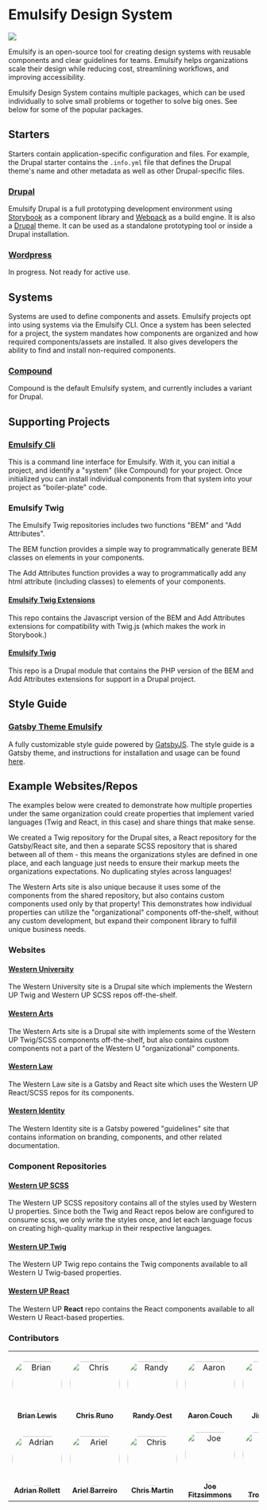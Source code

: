 # Emulsify Design System

![](.gitbook/assets/logo.png)

Emulsify is an open-source tool for creating design systems with reusable components and clear guidelines for teams. Emulsify helps organizations scale their design while reducing cost, streamlining workflows, and improving accessibility.

Emulsify Design System contains multiple packages, which can be used individually to solve small problems or together to solve big ones. See below for some of the popular packages.

## Starters

Starters contain application-specific configuration and files. For example, the Drupal starter contains the `.info.yml` file that defines the Drupal theme's name and other metadata as well as other Drupal-specific files.

### [**Drupal**](https://github.com/emulsify-ds/emulsify-drupal)

Emulsify Drupal is a full prototyping development environment using [Storybook](https://storybook.js.org) as a component library and [Webpack](https://webpack.js.org) as a build engine. It is also a [Drupal](https://www.drupal.org) theme. It can be used as a standalone prototyping tool or inside a Drupal installation.

### [**Wordpress**](https://github.com/emulsify-ds/emulsify-wordpress-theme)

In progress. Not ready for active use.

## Systems

Systems are used to define components and assets. Emulsify projects opt into using systems via the Emulsify CLI. Once a system has been selected for a project, the system mandates how components are organized and how required components/assets are installed. It also gives developers the ability to find and install non-required components.

### [Compound](https://github.com/emulsify-ds/compound)

Compound is the default Emulsify system, and currently includes a variant for Drupal.

## Supporting Projects

### [Emulsify Cli](https://github.com/emulsify-ds/emulsify-cli)

This is a command line interface for Emulsify. With it, you can initial a project, and identify a "system" (like Compound) for your project. Once initialized you can install individual components from that system into your project as "boiler-plate" code.

### Emulsify Twig

The Emulsify Twig repositories includes two functions "BEM" and "Add Attributes".

The BEM function provides a simple way to programmatically generate BEM classes on elements in your components.

The Add Attributes function provides a way to programmatically add any html attribute (including classes) to elements of your components.

#### [Emulsify Twig Extensions](https://github.com/emulsify-ds/emulsify-twig-extensions)

This repo contains the Javascript version of the BEM and Add Attributes extensions for compatibility with Twig.js (which makes the work in Storybook.)

#### [Emulsify Twig](https://github.com/emulsify-ds/emulsify\_twig)

This repo is a Drupal module that contains the PHP version of the BEM and Add Attributes extensions for support in a Drupal project.

## Style Guide

### [Gatsby Theme Emulsify](https://github.com/emulsify-ds/gatsby-theme-emulsify-workspace)

A fully customizable style guide powered by [GatsbyJS](https://www.gatsbyjs.org). The style guide is a Gatsby theme, and instructions for installation and usage can be found [here](https://github.com/emulsify-ds/gatsby-theme-emulsify-workspace).

## **Example Websites/Repos**

The examples below were created to demonstrate how multiple properties under the same organization could create properties that implement varied languages (Twig and React, in this case) and share things that make sense.

We created a Twig repository for the Drupal sites, a React repository for the Gatsby/React site, and then a separate SCSS repository that is shared between all of them - this means the organizations styles are defined in one place, and each language just needs to ensure their markup meets the organizations expectations. No duplicating styles across languages!

The Western Arts site is also unique because it uses some of the components from the shared repository, but also contains custom components used only by that property! This demonstrates how individual properties can utilize the "organizational" components off-the-shelf, without any custom development, but expand their component library to fulfill unique business needs.

### Websites

#### [**Western University**](https://github.com/emulsify-ds/westernuni)

The Western University site is a Drupal site which implements the Western UP Twig and Western UP SCSS repos off-the-shelf.

#### [**Western Arts**](https://github.com/emulsify-ds/westernarts)

The Western Arts site is a Drupal site with implements some of the Western UP Twig/SCSS components off-the-shelf, but also contains custom components not a part of the Western U "organizational" components.

#### [**Western Law**](https://github.com/emulsify-ds/western-law)

The Western Law site is a Gatsby and React site which uses the Western UP React/SCSS repos for its components.

#### [**Western Identity**](https://github.com/emulsify-ds/western-identity)

The Western Identity site is a Gatsby powered "guidelines" site that contains information on branding, components, and other related documentation.

### **Component Repositories**

#### [**Western UP SCSS**](https://github.com/emulsify-ds/western-up-scss)

The Western UP SCSS repository contains all of the styles used by Western U properties. Since both the Twig and React repos below are configured to consume scss, we only write the styles once, and let each language focus on creating high-quality markup in their respective languages.

#### [**Western UP Twig**](https://github.com/emulsify-ds/western-up-twig)

The Western UP Twig repo contains the Twig components available to all Western U Twig-based properties.

#### [**Western UP React**](https://github.com/emulsify-ds/western-up-react)

The Western UP **React** repo contains the React components available to all Western U React-based properties.

### Contributors

<table>
<tr>
    <td align="center" style="word-wrap: break-word; width: 150.0; height: 150.0">
        <a href=https://github.com/ModulesUnraveled>
            <img src=https://avatars.githubusercontent.com/u/1663810?v=4 width="100;"  style="border-radius:50%;align-items:center;justify-content:center;overflow:hidden;padding-top:10px" alt=Brian Lewis/>
            <br />
            <sub style="font-size:14px"><b>Brian Lewis</b></sub>
        </a>
    </td>
    <td align="center" style="word-wrap: break-word; width: 150.0; height: 150.0">
        <a href=https://github.com/cruno91>
            <img src=https://avatars.githubusercontent.com/u/1760366?v=4 width="100;"  style="border-radius:50%;align-items:center;justify-content:center;overflow:hidden;padding-top:10px" alt=Chris Runo/>
            <br />
            <sub style="font-size:14px"><b>Chris Runo</b></sub>
        </a>
    </td>
    <td align="center" style="word-wrap: break-word; width: 150.0; height: 150.0">
        <a href=https://github.com/amazingrando>
            <img src=https://avatars.githubusercontent.com/u/409903?v=4 width="100;"  style="border-radius:50%;align-items:center;justify-content:center;overflow:hidden;padding-top:10px" alt=Randy Oest/>
            <br />
            <sub style="font-size:14px"><b>Randy Oest</b></sub>
        </a>
    </td>
    <td align="center" style="word-wrap: break-word; width: 150.0; height: 150.0">
        <a href=https://github.com/acouch>
            <img src=https://avatars.githubusercontent.com/u/512243?v=4 width="100;"  style="border-radius:50%;align-items:center;justify-content:center;overflow:hidden;padding-top:10px" alt=Aaron Couch/>
            <br />
            <sub style="font-size:14px"><b>Aaron Couch</b></sub>
        </a>
    </td>
    <td align="center" style="word-wrap: break-word; width: 150.0; height: 150.0">
        <a href=https://github.com/thejimbirch>
            <img src=https://avatars.githubusercontent.com/u/5177009?v=4 width="100;"  style="border-radius:50%;align-items:center;justify-content:center;overflow:hidden;padding-top:10px" alt=Jim Birch/>
            <br />
            <sub style="font-size:14px"><b>Jim Birch</b></sub>
        </a>
    </td>
    <td align="center" style="word-wrap: break-word; width: 150.0; height: 150.0">
        <a href=https://github.com/stephencapellic>
            <img src=https://avatars.githubusercontent.com/u/13124872?v=4 width="100;"  style="border-radius:50%;align-items:center;justify-content:center;overflow:hidden;padding-top:10px" alt=Stephen Musgrave/>
            <br />
            <sub style="font-size:14px"><b>Stephen Musgrave</b></sub>
        </a>
    </td>
</tr>
<tr>
    <td align="center" style="word-wrap: break-word; width: 150.0; height: 150.0">
        <a href=https://github.com/acrollet>
            <img src=https://avatars.githubusercontent.com/u/101649?v=4 width="100;"  style="border-radius:50%;align-items:center;justify-content:center;overflow:hidden;padding-top:10px" alt=Adrian Rollett/>
            <br />
            <sub style="font-size:14px"><b>Adrian Rollett</b></sub>
        </a>
    </td>
    <td align="center" style="word-wrap: break-word; width: 150.0; height: 150.0">
        <a href=https://github.com/hanoii>
            <img src=https://avatars.githubusercontent.com/u/677879?v=4 width="100;"  style="border-radius:50%;align-items:center;justify-content:center;overflow:hidden;padding-top:10px" alt=Ariel Barreiro/>
            <br />
            <sub style="font-size:14px"><b>Ariel Barreiro</b></sub>
        </a>
    </td>
    <td align="center" style="word-wrap: break-word; width: 150.0; height: 150.0">
        <a href=https://github.com/ccjjmartin>
            <img src=https://avatars.githubusercontent.com/u/12279982?v=4 width="100;"  style="border-radius:50%;align-items:center;justify-content:center;overflow:hidden;padding-top:10px" alt=Chris Martin/>
            <br />
            <sub style="font-size:14px"><b>Chris Martin</b></sub>
        </a>
    </td>
    <td align="center" style="word-wrap: break-word; width: 150.0; height: 150.0">
        <a href=https://github.com/jfitzsimmons2>
            <img src=https://avatars.githubusercontent.com/u/1531748?v=4 width="100;"  style="border-radius:50%;align-items:center;justify-content:center;overflow:hidden;padding-top:10px" alt=Joe Fitzsimmons/>
            <br />
            <sub style="font-size:14px"><b>Joe Fitzsimmons</b></sub>
        </a>
    </td>
    <td align="center" style="word-wrap: break-word; width: 150.0; height: 150.0">
        <a href=https://github.com/KurtTrowbridge>
            <img src=https://avatars.githubusercontent.com/u/848721?v=4 width="100;"  style="border-radius:50%;align-items:center;justify-content:center;overflow:hidden;padding-top:10px" alt=Kurt Trowbridge/>
            <br />
            <sub style="font-size:14px"><b>Kurt Trowbridge</b></sub>
        </a>
    </td>
    <td align="center" style="word-wrap: break-word; width: 150.0; height: 150.0">
        <a href=https://github.com/gitbook-bot>
            <img src=https://avatars.githubusercontent.com/u/31919211?v=4 width="100;"  style="border-radius:50%;align-items:center;justify-content:center;overflow:hidden;padding-top:10px" alt=GitBook Bot/>
            <br />
            <sub style="font-size:14px"><b>GitBook Bot</b></sub>
        </a>
    </td>
</tr>
</table>
